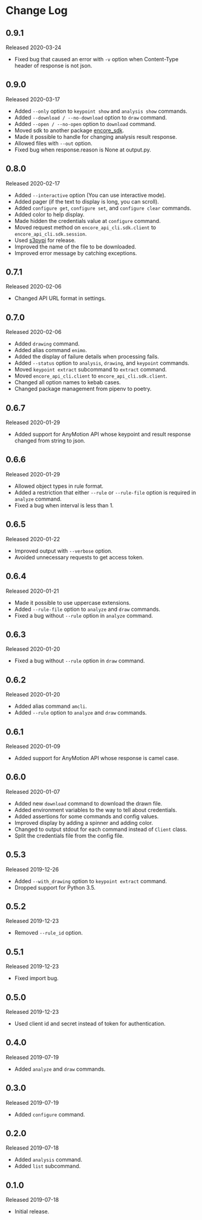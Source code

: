 # Change Log

## 0.9.1

Released 2020-03-24

- Fixed bug that caused an error with `-v` option when Content-Type header of response is not json.

## 0.9.0

Released 2020-03-17

- Added `--only` option to `keypoint show` and `analysis show` commands.
- Added `--download / --no-download` option to `draw` command.
- Added `--open / --no-open` option to `download` command.
- Moved sdk to another package [encore_sdk](https://bitbucket.org/nttpc-datascience/encore-sdk).
- Made it possible to handle for changing analysis result response.
- Allowed files with `--out` option.
- Fixed bug when response.reason is None at output.py.

## 0.8.0

Released 2020-02-17

- Added `--interactive` option (You can use interactive mode).
- Added pager (if the text to display is long, you can scroll).
- Added `configure get`, `configure set`, and `configure clear` commands.
- Added color to help display.
- Made hidden the credentials value at `configure` command.
- Moved request method on `encore_api_cli.sdk.client` to `encore_api_cli.sdk.session`.
- Used [s3pypi](https://github.com/novemberfiveco/s3pypi) for release.
- Improved the name of the file to be downloaded.
- Improved error message by catching exceptions.

## 0.7.1

Released 2020-02-06

- Changed API URL format in settings.

## 0.7.0

Released 2020-02-06

- Added `drawing` command.
- Added alias command `enimo`.
- Added the display of failure details when processing fails.
- Added `--status` option to `analysis`, `drawing`, and `keypoint` commands.
- Moved `keypoint extract` subcommand to `extract` command.
- Moved `encore_api_cli.client` to `encore_api_cli.sdk.client`.
- Changed all option names to kebab cases.
- Changed package management from pipenv to poetry.

## 0.6.7

Released 2020-01-29

- Added support for AnyMotion API whose keypoint and result response changed from string to json.

## 0.6.6

Released 2020-01-29

- Allowed object types in rule format.
- Added a restriction that either `--rule` or `--rule-file` option is required in `analyze` command.
- Fixed a bug when interval is less than 1.

## 0.6.5

Released 2020-01-22

- Improved output with `--verbose` option.
- Avoided unnecessary requests to get access token.

## 0.6.4

Released 2020-01-21

- Made it possible to use uppercase extensions.
- Added `--rule-file` option to `analyze` and `draw` commands.
- Fixed a bug without `--rule` option in `analyze` command.

## 0.6.3

Released 2020-01-20

- Fixed a bug without `--rule` option in `draw` command.

## 0.6.2

Released 2020-01-20

- Added alias command `amcli`.
- Added `--rule` option to `analyze` and `draw` commands.

## 0.6.1

Released 2020-01-09

- Added support for AnyMotion API whose response is camel case.

## 0.6.0

Released 2020-01-07

- Added new `download` command to download the drawn file.
- Added environment variables to the way to tell about credentials.
- Added assertions for some commands and config values.
- Improved display by adding a spinner and adding color.
- Changed to output stdout for each command instead of `Client` class.
- Split the credentials file from the config file.

## 0.5.3

Released 2019-12-26

- Added `--with_drawing` option to `keypoint extract` command.
- Dropped support for Python 3.5.

## 0.5.2

Released 2019-12-23

- Removed `--rule_id` option.

## 0.5.1

Released 2019-12-23

- Fixed import bug.

## 0.5.0

Released 2019-12-23

- Used client id and secret instead of token for authentication.

## 0.4.0

Released 2019-07-19

- Added `analyze` and `draw` commands.

## 0.3.0

Released 2019-07-19

- Added `configure` command.

## 0.2.0

Released 2019-07-18

- Added `analysis` command.
- Added `list` subcommand.

## 0.1.0

Released 2019-07-18

- Initial release.
